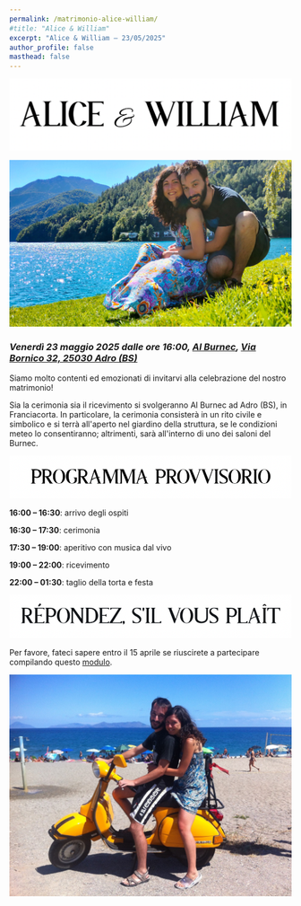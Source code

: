 ```yaml
---
permalink: /matrimonio-alice-william/
#title: "Alice & William"
excerpt: "Alice & William – 23/05/2025"
author_profile: false
masthead: false
---
```


<!-- <h1 style="text-align: center;">Alice & William</h1> -->

![Alice & William - Header](../images/wa-header.png "Alice & William")

![Alice & William](../images/wa-ledro-20220910-rit.jpg "Lago di Ledro - Settembre 2022")

### _Venerdì 23 maggio 2025 dalle ore 16:00, [Al Burnec](https://al-burnec.com), [Via Bornico 32, 25030 Adro (BS)](https://maps.app.goo.gl/VRvmL2ThkSdTZgbv5)_


Siamo molto contenti ed emozionati di invitarvi alla celebrazione del nostro matrimonio!

Sia la cerimonia sia il ricevimento si svolgeranno Al Burnec ad Adro (BS), in Franciacorta. In particolare, la cerimonia consisterà in un rito civile e simbolico e si terrà all'aperto nel giardino della struttura, se le condizioni meteo lo consentiranno; altrimenti, sarà all'interno di uno dei saloni del Burnec.

<!-- ## Programma provvisorio -->

![Programma provvisorio](../images/wa-programma-provvisorio.png "Programma provvisorio")

**16:00 – 16:30**: arrivo degli ospiti

**16:30 – 17:30**: cerimonia

**17:30 – 19:00**: aperitivo con musica dal vivo

**19:00 – 22:00**: ricevimento

**22:00 – 01:30**: taglio della torta e festa

<!-- ## RSVP -->

![RSVP](../images/wa-rsvp.png "RSVP")


Per favore, fateci sapere entro il 15 aprile se riuscirete a partecipare compilando questo [modulo](https://docs.google.com/forms/d/e/1FAIpQLSe7uOUHFs8qQijDNVPb65UiauCA5A9IXy9VsY5OJlFuNENHGQ/viewform?usp=dialog).


![Alice & William](../images/wa-vespa-20150818.jpg "San Giorgio di Gioiosa Marea - Agosto 2015")
